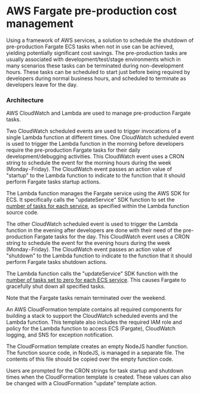 # AWS Fargate pre-production cost management

Using a framework of AWS services, a solution to schedule the shutdown of pre-production Fargate ECS tasks when not in use can be achieved, yielding potentially significant cost savings. The pre-production tasks are usually associated with development/test/stage environments which in many scenarios these tasks can be terminated during non-development hours. These tasks can be scheduled to start just before being required by developers during normal business hours, and scheduled to terminate as developers leave for the day.

### Architecture

AWS CloudWatch and Lambda are used to manage pre-production Fargate tasks.

Two CloudWatch scheduled events are used to trigger invocations of a single Lambda function at different times. One CloudWatch scheduled event is used to trigger the Lambda function in the morning before developers require the pre-production Fargate tasks for their daily development/debugging activities. This CloudWatch event uses a CRON string to schedule the event for the morning hours during the week (Monday - Friday). The CloudWatch event passes an action value of "startup" to the Lambda function to indicate to the function that it should perform Fargate tasks startup actions.

The Lambda function manages the Fargate service using the AWS SDK for ECS. It specifically calls the "updateService" SDK function to set the [number of tasks for each service](https://jdo-github-images.s3.amazonaws.com/aws-fargate-pre-prod-startup.png), as specified within the Lambda function source code.

The other CloudWatch scheduled event is used to trigger the Lambda function in the evening after developers are done with their need of the pre-production Fargate tasks for the day. This CloudWatch event uses a CRON string to schedule the event for the evening hours during the week (Monday - Friday). The CloudWatch event passes an action value of "shutdown" to the Lambda function to indicate to the function that it should perform Fargate tasks shutdown actions.

The Lambda function calls the "updateService" SDK function with the [number of tasks set to zero for each ECS service](https://jdo-github-images.s3.amazonaws.com/aws-fargate-pre-prod-shutdown.png). This causes Fargate to gracefully shut down all specified tasks.

Note that the Fargate tasks remain terminated over the weekend.

An AWS CloudFormation template contains all required components for building a stack to support the CloudWatch scheduled events and the Lambda function. This template also includes the required IAM role and policy for the Lambda function to access ECS (Fargate), CloudWatch logging, and SNS for exception notification.

The CloudFormation template creates an empty NodeJS handler function. The function source code, in NodeJS, is managed in a separate file. The contents of this file should be copied over the empty function code.

Users are prompted for the CRON strings for task startup and shutdown times when the CloudFormation template is created. These values can also be changed with a CloudFormation "update" template action.

